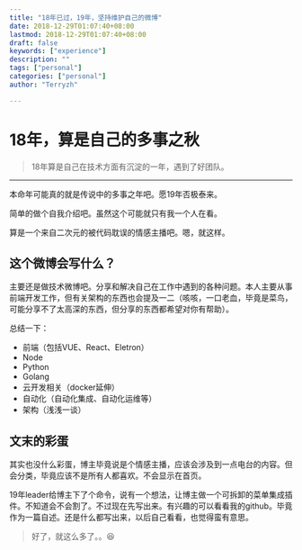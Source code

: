```yaml
---
title: "18年已过，19年，坚持维护自己的微博"
date: 2018-12-29T01:07:40+08:00
lastmod: 2018-12-29T01:07:40+08:00
draft: false
keywords: ["experience"]
description: ""
tags: ["personal"]
categories: ["personal"]
author: "Terryzh"

---
```


# 18年，算是自己的多事之秋

> 18年算是自己在技术方面有沉淀的一年，遇到了好团队。

---

本命年可能真的就是传说中的多事之年吧。愿19年否极泰来。

简单的做个自我介绍吧。虽然这个可能就只有我一个人在看。

算是一个来自二次元的被代码耽误的情感主播吧。嗯，就这样。

## 这个微博会写什么？

主要还是做技术微博吧。分享和解决自己在工作中遇到的各种问题。本人主要从事前端开发工作，但有关架构的东西也会提及一二（咳咳，一口老血，毕竟是菜鸟，可能分享不了太高深的东西，但分享的东西都希望对你有帮助）。

总结一下：

- 前端（包括VUE、React、Eletron）
- Node
- Python
- Golang
- 云开发相关（docker延伸）
- 自动化（自动化集成、自动化运维等）
- 架构（浅浅一谈）

## 文末的彩蛋

其实也没什么彩蛋，博主毕竟说是个情感主播，应该会涉及到一点电台的内容。但会分类，毕竟应该不是所有人都喜欢。不会显示在首页。

19年leader给博主下了个命令，说有一个想法，让博主做一个可拆卸的菜单集成插件。不知道会不会割了。不过现在先写出来。有兴趣的可以看看我的github。毕竟作为一篇自述。还是什么都写出来，以后自己看看，也觉得蛮有意思。

> 好了，就这么多了。。😆
